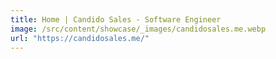 ```yaml
---
title: Home | Candido Sales - Software Engineer
image: /src/content/showcase/_images/candidosales.me.webp
url: "https://candidosales.me/"
---
```

